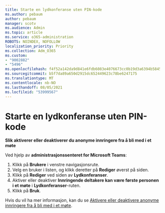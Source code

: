 ```yaml
---
title: Starte en lydkonferanse uten PIN-kode
ms.author: pebaum
author: pebaum
manager: scotv
ms.audience: Admin
ms.topic: article
ms.service: o365-administration
ROBOTS: NOINDEX, NOFOLLOW
localization_priority: Priority
ms.collection: Adm_O365
ms.custom:
- "9002882"
- "5496"
ms.openlocfilehash: f4f52a142da9d841e6fdb6083e4076673cc0b19d3a6394b58455c3f4f7580f5b
ms.sourcegitcommit: b5f7da89a650d2915dc652449623c78be6247175
ms.translationtype: MT
ms.contentlocale: nb-NO
ms.lasthandoff: 08/05/2021
ms.locfileid: "53999567"
---
```

# <a name="start-an-audio-conference-without-a-pin"></a>Starte en lydkonferanse uten PIN-kode

**Slik aktiverer eller deaktiverer du anonyme innringere fra å bli med i et møte**

Ved hjelp av **administrasjonssenteret for Microsoft Teams**:

1. Klikk på **Brukere** i venstre navigasjonsrute.
2. Velg en bruker i listen, og klikk deretter på **Rediger** øverst på siden.
3. Klikk på **Rediger** ved siden av **Lydkonferanser**.
4. Aktiver eller deaktiver **Innringende deltakere kan være første personen i et møte** i **Lydkonferanser**-ruten.
5. Klikk på **Bruk**.

Hvis du vil ha mer informasjon, kan du se [Aktivere eller deaktivere anonyme innringere fra å bli med i et møte](https://docs.microsoft.com/microsoftteams/start-an-audio-conference-over-the-phone-without-a-pin-in-teams).
